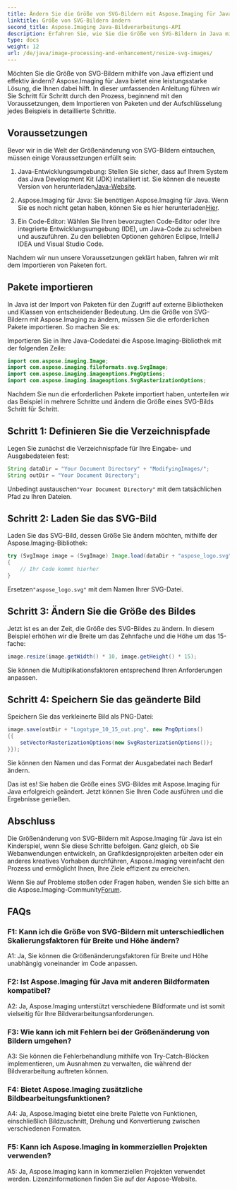 ```yaml
---
title: Ändern Sie die Größe von SVG-Bildern mit Aspose.Imaging für Java
linktitle: Größe von SVG-Bildern ändern
second_title: Aspose.Imaging Java-Bildverarbeitungs-API
description: Erfahren Sie, wie Sie die Größe von SVG-Bildern in Java mit Aspose.Imaging für Java ändern. Schritt-für-Schritt-Anleitung für eine effiziente Bildbearbeitung.
type: docs
weight: 12
url: /de/java/image-processing-and-enhancement/resize-svg-images/
---
```

Möchten Sie die Größe von SVG-Bildern mithilfe von Java effizient und effektiv ändern? Aspose.Imaging für Java bietet eine leistungsstarke Lösung, die Ihnen dabei hilft. In dieser umfassenden Anleitung führen wir Sie Schritt für Schritt durch den Prozess, beginnend mit den Voraussetzungen, dem Importieren von Paketen und der Aufschlüsselung jedes Beispiels in detaillierte Schritte.

## Voraussetzungen

Bevor wir in die Welt der Größenänderung von SVG-Bildern eintauchen, müssen einige Voraussetzungen erfüllt sein:

1.  Java-Entwicklungsumgebung: Stellen Sie sicher, dass auf Ihrem System das Java Development Kit (JDK) installiert ist. Sie können die neueste Version von herunterladen[Java-Website](https://www.oracle.com/java/technologies/javase-downloads).

2. Aspose.Imaging für Java: Sie benötigen Aspose.Imaging für Java. Wenn Sie es noch nicht getan haben, können Sie es hier herunterladen[Hier](https://releases.aspose.com/imaging/java/).

3. Ein Code-Editor: Wählen Sie Ihren bevorzugten Code-Editor oder Ihre integrierte Entwicklungsumgebung (IDE), um Java-Code zu schreiben und auszuführen. Zu den beliebten Optionen gehören Eclipse, IntelliJ IDEA und Visual Studio Code.

Nachdem wir nun unsere Voraussetzungen geklärt haben, fahren wir mit dem Importieren von Paketen fort.

## Pakete importieren

In Java ist der Import von Paketen für den Zugriff auf externe Bibliotheken und Klassen von entscheidender Bedeutung. Um die Größe von SVG-Bildern mit Aspose.Imaging zu ändern, müssen Sie die erforderlichen Pakete importieren. So machen Sie es:

Importieren Sie in Ihre Java-Codedatei die Aspose.Imaging-Bibliothek mit der folgenden Zeile:

```java
import com.aspose.imaging.Image;
import com.aspose.imaging.fileformats.svg.SvgImage;
import com.aspose.imaging.imageoptions.PngOptions;
import com.aspose.imaging.imageoptions.SvgRasterizationOptions;
```

Nachdem Sie nun die erforderlichen Pakete importiert haben, unterteilen wir das Beispiel in mehrere Schritte und ändern die Größe eines SVG-Bilds Schritt für Schritt.


## Schritt 1: Definieren Sie die Verzeichnispfade

Legen Sie zunächst die Verzeichnispfade für Ihre Eingabe- und Ausgabedateien fest:

```java
String dataDir = "Your Document Directory" + "ModifyingImages/";
String outDir = "Your Document Directory";
```

 Unbedingt austauschen`"Your Document Directory"` mit dem tatsächlichen Pfad zu Ihren Dateien.

## Schritt 2: Laden Sie das SVG-Bild

Laden Sie das SVG-Bild, dessen Größe Sie ändern möchten, mithilfe der Aspose.Imaging-Bibliothek:

```java
try (SvgImage image = (SvgImage) Image.load(dataDir + "aspose_logo.svg"))
{
    // Ihr Code kommt hierher
}
```

 Ersetzen`"aspose_logo.svg"` mit dem Namen Ihrer SVG-Datei.

## Schritt 3: Ändern Sie die Größe des Bildes

Jetzt ist es an der Zeit, die Größe des SVG-Bildes zu ändern. In diesem Beispiel erhöhen wir die Breite um das Zehnfache und die Höhe um das 15-fache:

```java
image.resize(image.getWidth() * 10, image.getHeight() * 15);
```

Sie können die Multiplikationsfaktoren entsprechend Ihren Anforderungen anpassen.

## Schritt 4: Speichern Sie das geänderte Bild

Speichern Sie das verkleinerte Bild als PNG-Datei:

```java
image.save(outDir + "Logotype_10_15_out.png", new PngOptions()
{{
    setVectorRasterizationOptions(new SvgRasterizationOptions());
}});
```

Sie können den Namen und das Format der Ausgabedatei nach Bedarf ändern.

Das ist es! Sie haben die Größe eines SVG-Bildes mit Aspose.Imaging für Java erfolgreich geändert. Jetzt können Sie Ihren Code ausführen und die Ergebnisse genießen.

## Abschluss

Die Größenänderung von SVG-Bildern mit Aspose.Imaging für Java ist ein Kinderspiel, wenn Sie diese Schritte befolgen. Ganz gleich, ob Sie Webanwendungen entwickeln, an Grafikdesignprojekten arbeiten oder ein anderes kreatives Vorhaben durchführen, Aspose.Imaging vereinfacht den Prozess und ermöglicht Ihnen, Ihre Ziele effizient zu erreichen.

Wenn Sie auf Probleme stoßen oder Fragen haben, wenden Sie sich bitte an die Aspose.Imaging-Community[Forum](https://forum.aspose.com/).

## FAQs

### F1: Kann ich die Größe von SVG-Bildern mit unterschiedlichen Skalierungsfaktoren für Breite und Höhe ändern?

A1: Ja, Sie können die Größenänderungsfaktoren für Breite und Höhe unabhängig voneinander im Code anpassen.

### F2: Ist Aspose.Imaging für Java mit anderen Bildformaten kompatibel?

A2: Ja, Aspose.Imaging unterstützt verschiedene Bildformate und ist somit vielseitig für Ihre Bildverarbeitungsanforderungen.

### F3: Wie kann ich mit Fehlern bei der Größenänderung von Bildern umgehen?

A3: Sie können die Fehlerbehandlung mithilfe von Try-Catch-Blöcken implementieren, um Ausnahmen zu verwalten, die während der Bildverarbeitung auftreten können.

### F4: Bietet Aspose.Imaging zusätzliche Bildbearbeitungsfunktionen?

A4: Ja, Aspose.Imaging bietet eine breite Palette von Funktionen, einschließlich Bildzuschnitt, Drehung und Konvertierung zwischen verschiedenen Formaten.

### F5: Kann ich Aspose.Imaging in kommerziellen Projekten verwenden?

A5: Ja, Aspose.Imaging kann in kommerziellen Projekten verwendet werden. Lizenzinformationen finden Sie auf der Aspose-Website.